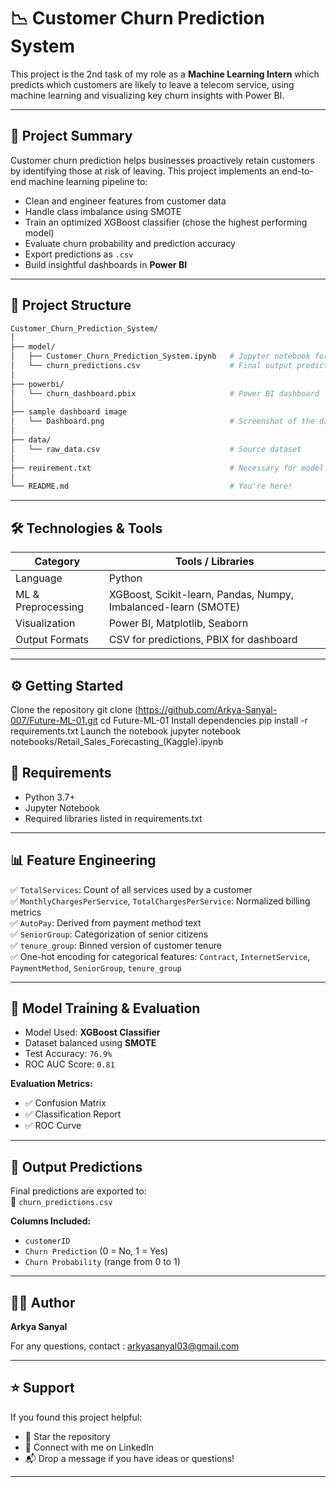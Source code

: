# 📉 Customer Churn Prediction System 

This project is the 2nd task of my role as a **Machine Learning Intern** which predicts which customers are likely to leave a telecom service, using machine learning and visualizing key churn insights with Power BI.

---

## 🚀 Project Summary

Customer churn prediction helps businesses proactively retain customers by identifying those at risk of leaving. This project implements an end-to-end machine learning pipeline to:
- Clean and engineer features from customer data
- Handle class imbalance using SMOTE
- Train an optimized XGBoost classifier (chose the highest performing model)
- Evaluate churn probability and prediction accuracy
- Export predictions as `.csv`
- Build insightful dashboards in **Power BI**

---

## 📂 Project Structure

```bash
Customer_Churn_Prediction_System/
│
├── model/
│   ├── Customer_Churn_Prediction_System.ipynb   # Jupyter notebook for model training
│   └── churn_predictions.csv                    # Final output predictions
│
├── powerbi/
│   └── churn_dashboard.pbix                     # Power BI dashboard 
│
├── sample dashboard image
│   └── Dashboard.png                            # Screenshot of the dashboard
│
├── data/
│   └── raw_data.csv                             # Source dataset
│
├── reuirement.txt                               # Necessary for model building and use
│
└── README.md                                    # You're here!
```

---

## 🛠️ Technologies & Tools

| Category            | Tools / Libraries                                                  |
|---------------------|--------------------------------------------------------------------|
| Language            | Python                                                             |
| ML & Preprocessing  | XGBoost, Scikit-learn, Pandas, Numpy, Imbalanced-learn (SMOTE)     |
| Visualization       | Power BI, Matplotlib, Seaborn                                      |
| Output Formats      | CSV for predictions, PBIX for dashboard                            |

---

## ⚙️ Getting Started
Clone the repository
git clone (https://github.com/Arkya-Sanyal-007/Future-ML-01.git
cd Future-ML-01
Install dependencies
pip install -r requirements.txt
Launch the notebook
jupyter notebook notebooks/Retail_Sales_Forecasting_(Kaggle).ipynb

## 📌 Requirements

- Python 3.7+
- Jupyter Notebook
- Required libraries listed in requirements.txt

---

## 📊 Feature Engineering

✅ `TotalServices`: Count of all services used by a customer  
✅ `MonthlyChargesPerService`, `TotalChargesPerService`: Normalized billing metrics  
✅ `AutoPay`: Derived from payment method text  
✅ `SeniorGroup`: Categorization of senior citizens  
✅ `tenure_group`: Binned version of customer tenure  
✅ One-hot encoding for categorical features: `Contract`, `InternetService`, `PaymentMethod`, `SeniorGroup`, `tenure_group`  

---

## 🧪 Model Training & Evaluation

- Model Used: **XGBoost Classifier**
- Dataset balanced using **SMOTE**
- Test Accuracy: `76.9%`
- ROC AUC Score: `0.81`

**Evaluation Metrics:**
- ✅ Confusion Matrix  
- ✅ Classification Report  
- ✅ ROC Curve  

---

## 📁 Output Predictions

Final predictions are exported to:  
📄 `churn_predictions.csv`  

**Columns Included:**
- `customerID`  
- `Churn Prediction` (0 = No, 1 = Yes)  
- `Churn Probability` (range from 0 to 1)  

---

## 🙋‍♂️ Author

**Arkya Sanyal**  
  
For any questions, contact : [arkyasanyal03@gmail.com](mailto:arkyasanyal03@gmail.com)  

---

## ⭐ Support

If you found this project helpful:
- 🌟 Star the repository
- 🤝 Connect with me on LinkedIn
- 📬 Drop a message if you have ideas or questions!

---


